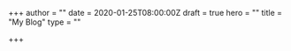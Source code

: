 +++
author = ""
date = 2020-01-25T08:00:00Z
draft = true
hero = ""
title = "My Blog"
type = ""

+++

